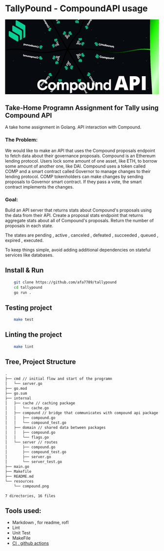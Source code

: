 # TallyPound - CompoundAPI usage
![!Theme Image](resources/compound.png)

## Take-Home Programn Assignment for Tally using Compound API

A take home assignment in Golang.
API interaction with Compound.

### The Problem: 

We would like to make an API that uses the Compound proposals endpoint to fetch data
about their governance proposals.
Compound is an Ethereum lending protocol. Users lock some amount of one asset, like
ETH, to borrow some amount of another one, like DAI. Compound uses a token called
COMP and a smart contract called Governor to manage changes to their lending
protocol. COMP tokenholders can make changes by sending proposals to Governor
smart contract. If they pass a vote, the smart contract implements the changes.

### Goal: 

Build an API server that returns stats about Compound's proposals using the data from their API. 
Create a proposal stats endpoint that returns aggregate stats about all of Compound's proposals.
Return the number of proposals in each state. 

The states are pending , active , canceled , defeated , succeeded , queued , expired , executed.

To keep things simple, avoid adding additional dependencies on stateful services like
databases.

## Install & Run

```sh
    git clone https://github.com/afa7789/tallypound
    cd tallypound
    go run .
```

## Testing project

``` sh
    make test
```

## Linting the project

``` sh
    make lint
```


## Tree, Project Structure

```
.
├── cmd // initial flow and start of the programn
│   └── server.go
├── go.mod
├── go.sum
├── internal
│   ├── cache // caching package
│   │   └── cache.go
│   ├── compound // bridge that communicates with compound api package
│   │   ├── compound.go
│   │   └── compound_test.go
│   ├── domain // shared data between packages
│   │   ├── compound.go
│   │   └── flags.go
│   └── server // routes
│       ├── compound.go
│       ├── compound_test.go
│       ├── server.go
│       └── server_test.go
├── main.go
├── Makefile
├── README.md
└── resources
    └── compound.png

7 directories, 16 files

```

## Tools used:

- Markdown , for readme, rofl
- Lint
- Unit Test 
- MakeFile
- [CI , github actions](https://github.com/afa7789/tallypound/actions)
